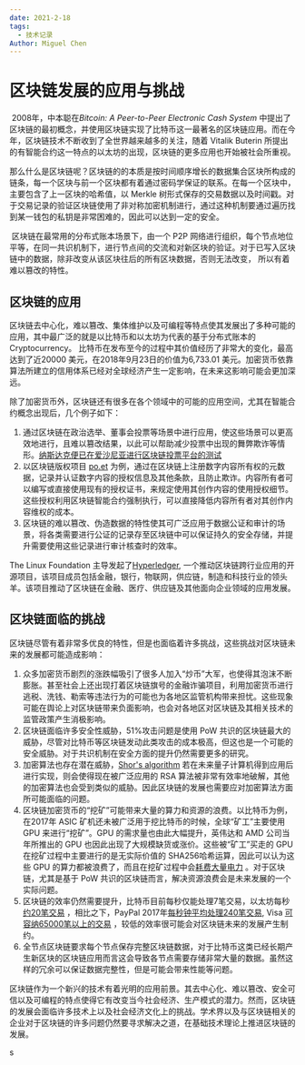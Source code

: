 ```yaml
---
date: 2021-2-18
tags: 
  - 技术记录
Author: Miguel Chen
---
```


# 区块链发展的应用与挑战

​	2008年，中本聪在*Bitcoin: A Peer-to-Peer Electronic Cash System* 中提出了区块链的最初概念，并使用区块链实现了比特币这一最著名的区块链应用。而在今年，区块链技术不断收到了全世界越来越多的关注，随着 Vitalik Buterin 所提出的有智能合约这一特点的以太坊的出现，区块链的更多应用也开始被社会所重视。

​	那么什么是区块链呢？区块链的的本质是按时间顺序增长的数据集合区块所构成的链条，每一个区块与前一个区块都有着通过密码学保证的联系。在每一个区块中，主要包含了上一区块的哈希值，以 Merkle 树形式保存的交易数据以及时间戳。对于交易记录的验证区块链使用了非对称加密机制进行，通过这种机制要通过遍历找到某一钱包的私钥是非常困难的，因此可以达到一定的安全。

​	区块链在最常用的分布式账本场景下，由一个 P2P 网络进行组织，每个节点地位平等，在同一共识机制下，进行节点间的交流和对新区块的验证。对于已写入区块链中的数据，除非改变从该区块往后的所有区块数据，否则无法改变， 所以有着难以篡改的特性。

## 区块链的应用

​	区块链去中心化，难以篡改、集体维护以及可编程等特点使其发展出了多种可能的应用，其中最广泛的就是以比特币和以太坊为代表的基于分布式账本的 Cryptocurrency。 比特币在发布至今的过程中其价值经历了非常大的变化，最高达到了近20000 美元，在2018年9月23日的价值为6,733.01 美元。加密货币依靠算法所建立的信用体系已经对全球经济产生一定影响，在未来这影响可能会更加深远。

​	除了加密货币外，区块链还有很多在各个领域中的可能的应用空间，尤其在智能合约概念出现后，几个例子如下：

1. 通过区块链在政治选举、董事会投票等场景中进行应用，使这些场景可以更高效地进行，且难以篡改结果，以此可以帮助减少投票中出现的舞弊欺诈等情形。[纳斯达克便已在爱沙尼亚进行区块链投票平台的测试](https://business.nasdaq.com/marketinsite/2017/Is-Blockchain-the-Answer-to-E-voting-Nasdaq-Believes-So.html)
2. 以区块链版权项目 [po.et](https://www.po.et/) 为例，通过在区块链上注册数字内容所有权的元数据，记录并认证数字内容的授权信息及其他条款，且防止欺诈。内容所有者可以编写或直接使用现有的授权证书，来规定使用其创作内容的使用授权细节。这些授权利用区块链智能合约强制执行，可以直接降低内容所有者对其创作内容维权的成本。
3. 区块链的难以篡改、伪造数据的特性使其可广泛应用于数据公证和审计的场景，将各类需要进行公证的记录存至区块链中可以保证持久的安全存储，并提升需要使用这些记录进行审计核查时的效率。

The Linux Foundation 主导发起了[Hyperledger](https://www.hyperledger.org/), 一个推动区块链跨行业应用的开源项目，该项目成员包括金融，银行，物联网，供应链，制造和科技行业的领头羊。该项目推动了区块链在金融、医疗、供应链及其他面向企业领域的应用发展。

## 区块链面临的挑战

区块链尽管有着非常多优良的特性，但是也面临着许多挑战，这些挑战对区块链未来的发展都可能造成影响：

1. 众多加密货币剧烈的涨跌幅吸引了很多人加入“炒币”大军，也使得其泡沫不断膨胀。甚至社会上还出现打着区块链旗号的金融诈骗项目，利用加密货币进行逃税、洗钱、勒索等违法行为的可能也为各地区监管机构带来担忧。这些现象可能在舆论上对区块链带来负面影响，也会对各地区对区块链及其相关技术的监管政策产生消极影响。
2. 区块链面临许多安全性威胁，51%攻击问题是使用 PoW 共识的区块链最大的威胁，尽管对比特币等区块链发动此类攻击的成本极高，但这也是一个可能的安全威胁。对于共识机制在安全方面的提升仍然需要更多的研究。
3. 加密算法也存在潜在威胁，[Shor's algorithm](https://en.wikipedia.org/wiki/Shor%27s_algorithm) 若在未来量子计算机得到应用后进行实现，则会使得现在被广泛应用的 RSA 算法被非常有效率地破解，其他的加密算法也会受到类似的威胁。因此区块链的发展也需要应对加密算法方面所可能面临的问题。
4. 区块链加密货币的“挖矿”可能带来大量的算力和资源的浪费。以比特币为例，在2017年 ASIC 矿机还未被广泛用于挖比特币的时候，全球“矿工”主要使用 GPU 来进行“挖矿”。GPU 的需求量也由此大幅提升，英伟达和 AMD 公司当年所推出的 GPU 也因此出现了大规模缺货或涨价。这些被“矿工”买走的 GPU 在挖矿过程中主要进行的是无实际价值的 SHA256哈希运算，因此可以认为这些 GPU 的算力都被浪费了，而且在挖矿过程中会[耗费大量电力](https://digiconomist.net/bitcoin-energy-consumption) 。对于区块链，尤其是基于 PoW 共识的区块链而言，解决资源浪费会是未来发展的一个实际问题。
5. 区块链的效率仍然需要提升，比特币目前每秒仅能处理7笔交易，以太坊每秒[约20笔交易](https://www.ethnews.com/the-raiden-network-could-allow-instant-transactions-in-ethereum) ，相比之下，PayPal 2017年[每秒钟平均处理240笔交易](https://investor.paypal-corp.com/releasedetail.cfm?releaseid=1055924), Visa [可容纳65000笔以上的交易](https://usa.visa.com/content/dam/VCOM/download/corporate/media/visanet-technology/aboutvisafactsheet.pdf) ，较低的效率很可能会对区块链未来的发展产生制约。
6. 全节点区块链要求每个节点保存完整区块链数据，对于比特币这类已经长期产生新区块的区块链应用而言这会导致各节点需要存储非常大量的数据。虽然这样的冗余可以保证数据完整性，但是可能会带来性能等问题。

区块链作为一个新兴的技术有着光明的应用前景。其去中心化、难以篡改、安全可信以及可编程的特点使得它有改变当今社会经济、生产模式的潜力。然而，区块链的发展会面临许多技术上以及社会经济文化上的挑战。学术界以及与区块链相关的企业对于区块链的许多问题仍然要寻求解决之道，在基础技术理论上推进区块链的发展。

s